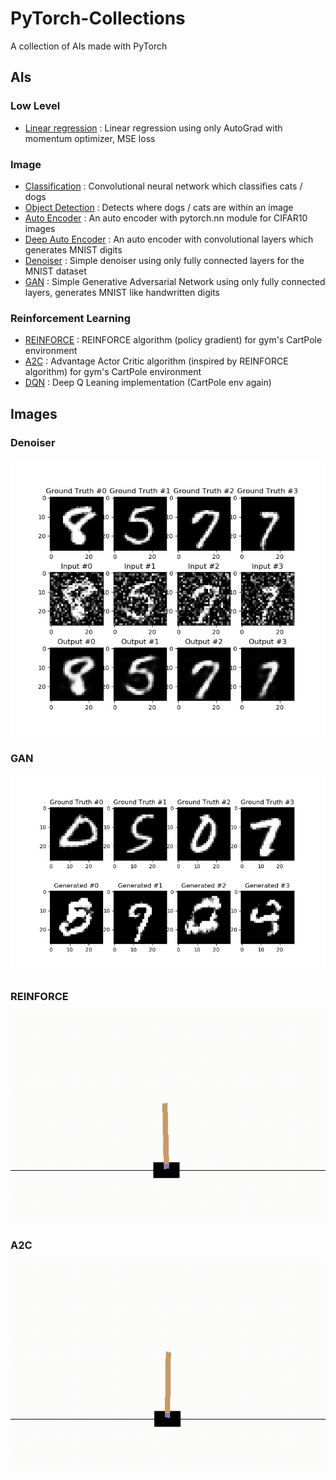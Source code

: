 # PyTorch-Collections

A collection of AIs made with PyTorch

## AIs

### Low Level
- [Linear regression](src/lowlevel.py) : Linear regression using only AutoGrad with momentum optimizer, MSE loss

### Image
- [Classification](src/classification.py) : Convolutional neural network which classifies cats / dogs
- [Object Detection](src/obj_detect.py) : Detects where dogs / cats are within an image
- [Auto Encoder](src/autoencoder.py) : An auto encoder with pytorch.nn module for CIFAR10 images
- [Deep Auto Encoder](src/deep_autoencoder.py) : An auto encoder with convolutional layers which generates MNIST digits
- [Denoiser](src/denoiser.py) : Simple denoiser using only fully connected layers for the MNIST dataset
- [GAN](src/gan.py) : Simple Generative Adversarial Network using only fully connected layers, generates MNIST like handwritten digits

### Reinforcement Learning
- [REINFORCE](src/reinforce.py) : REINFORCE algorithm (policy gradient) for gym's CartPole environment
- [A2C](src/a2c.py) : Advantage Actor Critic algorithm (inspired by REINFORCE algorithm) for gym's CartPole environment
- [DQN](src/dqn.py) : Deep Q Leaning implementation (CartPole env again)

## Images
### Denoiser

![Denoiser](res/denoiser.jpeg "Denoiser")

### GAN

![GAN](res/gan.jpeg "GAN")

### REINFORCE

![REINFORCE](res/reinforce.gif "REINFORCE")

### A2C

![A2C](res/a2c.gif "A2C")
